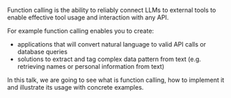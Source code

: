 Function calling is the ability to reliably connect LLMs to external tools to enable effective tool usage and interaction with any API.

For example function calling enables you to create:
- applications that will convert natural language to valid API calls or database queries
- solutions to extract and tag complex data pattern from text (e.g. retrieving names or personal information from text)

In this talk, we are going to see what is function calling, how to implement it and illustrate its usage with concrete examples.
